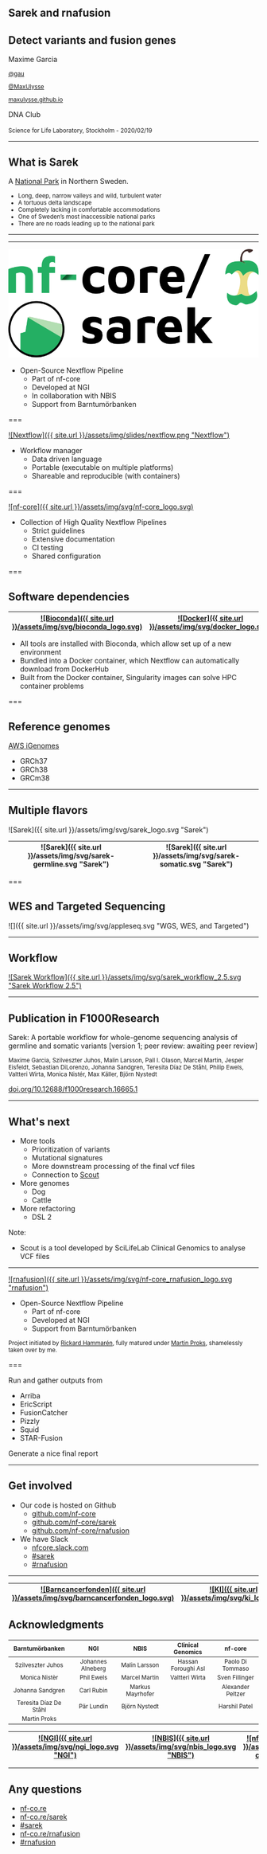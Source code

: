 <section data-background-image="{{ site.url }}/assets/img/background/Sarek-Park-01.jpg" data-background-opacity=0.5 >

# Sarek and rnafusion

## Detect variants and fusion genes

Maxime Garcia

<small>

[<i class="fab fa-twitter"></i> @gau](https://twitter.com/gau)

[<i class="fab fa-github"></i> @MaxUlysse](https://github.com/MaxUlysse)

[<i class="fa fa-globe-europe"></i> maxulysse.github.io](https://maxulysse.github.io/)

</small>

DNA Club

<small>
Science for Life Laboratory, Stockholm - 2020/02/19
</small>

---

## What is Sarek

<section data-background-image="{{ site.url }}/assets/img/background/Sarek-beer.jpg" data-background-opacity=0.5 >

<div class="fragment fade-in">

A [National Park](https://www.sverigesnationalparker.se/en/choose-park---list/sarek-national-park/) in Northern Sweden.

<small>

* Long, deep, narrow valleys and wild, turbulent water
* A tortuous delta landscape
* Completely lacking in comfortable accommodations
* One of Sweden’s most inaccessible national parks
* There are no roads leading up to the national park

</small>

</div>

---

<section data-background-image="{{ site.url }}/assets/img/background/Sarek-Park-02.jpg">

---

<a href="https://nf-co.re/sarek"><img class="image-25" src="/assets/img/svg/nf-core_sarek_logo.svg" title="Sarek" alt="Sarek logo"/></a>

<div class="fragment fade-in" data-fragment-index="2">

* Open-Source Nextflow Pipeline
  * Part of nf-core
  * Developed at NGI
  * In collaboration with NBIS
  * Support from Barntumörbanken

</div>

===

[![Nextflow]({{ site.url }}/assets/img/slides/nextflow.png "Nextflow")](https://www.nextflow.io/) <!-- .element class="image-50" -->

<div class="fragment fade-in" data-fragment-index="2">

* Workflow manager
  * Data driven language
  * Portable (executable on multiple platforms)
  * Shareable and reproducible (with containers)

</div>

===

[![nf-core]({{ site.url }}/assets/img/svg/nf-core_logo.svg)](https://nf-co.re/) <!-- .element class="image-50" -->

<div class="fragment fade-in" data-fragment-index="2">

* Collection of High Quality Nextflow Pipelines
  * Strict guidelines
  * Extensive documentation
  * CI testing
  * Shared configuration

</div>

===

## Software dependencies

[![Bioconda]({{ site.url }}/assets/img/svg/bioconda_logo.svg)](https://bioconda.github.io/) <!-- .element class="image-50" --> | [![Docker]({{ site.url }}/assets/img/svg/docker_logo.svg)](https://www.docker.com/) <!-- .element class="image-50" --> | [![Singularity]({{ site.url }}/assets/img/svg/singularity_logo.svg)](https://sylabs.io/singularity/) <!-- .element class="image-50" -->
:-:|:-:|:-:

<div class="fragment fade-in" data-fragment-index="2">

* All tools are installed with Bioconda, which allow set up of a new environment
* Bundled into a Docker container, which Nextflow can automatically download from DockerHub
* Built from the Docker container, Singularity images can solve HPC container problems

</div>

===

## Reference genomes

[AWS iGenomes](https://registry.opendata.aws/aws-igenomes/)

* GRCh37
* GRCh38
* GRCm38

---

## Multiple flavors

![Sarek]({{ site.url }}/assets/img/svg/sarek_logo.svg "Sarek") <!-- .element class="image-10" -->

<div class="fragment fade-in" data-fragment-index="2">

![Sarek]({{ site.url }}/assets/img/svg/sarek-germline.svg "Sarek") <!-- .element class="image-10" --> | ![Sarek]({{ site.url }}/assets/img/svg/sarek-somatic.svg "Sarek") <!-- .element class="image-10" -->
:-:|:-:

</div>

===

## WES and Targeted Sequencing

![]({{ site.url }}/assets/img/svg/appleseq.svg "WGS, WES, and Targeted") <!-- .element class="image-25" -->

---

## Workflow

[![Sarek Workflow]({{ site.url }}/assets/img/svg/sarek_workflow_2.5.svg "Sarek Workflow 2.5")](https://github.com/nf-core/sarek/releases/tag/2.5) <!-- .element class="image-25" -->

---

## Publication in F1000Research

Sarek: A portable workflow for whole-genome sequencing analysis of germline and somatic variants
[version 1; peer review: awaiting peer review]

<small>

Maxime Garcia, Szilveszter Juhos, Malin Larsson, Pall I. Olason, Marcel Martin,
Jesper Eisfeldt, Sebastian DiLorenzo, Johanna Sandgren, Teresita Díaz De Ståhl,
Philip Ewels, Valtteri Wirta, Monica Nistér, Max Käller, Björn Nystedt

</small>

[<i class="ai ai-doi"></i> doi.org/10.12688/f1000research.16665.1](https://doi.org/10.12688/f1000research.16665.1)

---

## What's next

* More tools
  * Prioritization of variants
  * Mutational signatures
  * More downstream processing of the final vcf files
  * Connection to [Scout](https://www.clinicalgenomics.se/scout/)
* More genomes
  * Dog
  * Cattle
* More refactoring
  * DSL 2

Note:

* Scout is a tool developed by SciLifeLab Clinical Genomics to analyse VCF files

---

[![rnafusion]({{ site.url }}/assets/img/svg/nf-core_rnafusion_logo.svg "rnafusion")](https://nf-co.re/rnafusion) <!-- .element class="image-25" -->

<div class="fragment fade-in" data-fragment-index="2">

* Open-Source Nextflow Pipeline
  * Part of nf-core
  * Developed at NGI
  * Support from Barntumörbanken

</div>

<div class="fragment fade-in" data-fragment-index="3">

<small>

Project initiated by [Rickard Hammarén](https://github.com/Hammarn),
fully matured under [Martin Proks](https://github.com/matq007),
shamelessly taken over by me.

</small>

</div>

===

Run and gather outputs from

* Arriba
* EricScript
* FusionCatcher
* Pizzly
* Squid
* STAR-Fusion

<div class="fragment fade-in" data-fragment-index="2">

Generate a nice final report

</div>

---

## Get involved

* Our code is hosted on Github
  * [<i class="fab fa-github"></i> github.com/nf-core](https://github.com/nf-core)
  * [<i class="fab fa-github"></i> github.com/nf-core/sarek](https://github.com/nf-core/sarek)
  * [<i class="fab fa-github"></i> github.com/nf-core/rnafusion](https://github.com/nf-core/rnafusion)
* We have Slack
  * [<i class="fab fa-slack"></i> nfcore.slack.com](https://nfcore.slack.com/)
  * [<i class="fab fa-slack"></i> #sarek](https://nfcore.slack.com/channels/sarek)
  * [<i class="fab fa-slack"></i> #rnafusion](https://nfcore.slack.com/channels/rnafusion)

---

[![Barncancerfonden]({{ site.url }}/assets/img/svg/barncancerfonden_logo.svg)](https://www.barncancerfonden.se/en/) <!-- .element class="image-H75" --> | [![KI]({{ site.url }}/assets/img/svg/ki_logo.svg)](https://www.ki.se/) <!-- .element class="image-H75" --> | [![Barntumörbanken]({{ site.url }}/assets/img/svg/barntumorbanken_logo.svg)](https://ki.se/forskning/barntumorbanken) <!-- .element class="image-H75" --> | [![SciLifeLab]({{ site.url }}/assets/img/svg/scilifelab_logo.svg)](https://scilifelab.se/) <!-- .element class="image-H75" --> | [![UPPMAX]({{ site.url }}/assets/img/slides/uppmax.png)](https://uppmax.uu.se/) <!-- .element class="image-75" -->
:-:|:-:|:-:|:-:|:-:

## Acknowledgments

<small>

Barntumörbanken        | NGI               | NBIS             | Clinical Genomics   | nf-core
:---------------------:|:-----------------:|:----------------:|:-------------------:|:-:
Szilveszter Juhos      | Johannes Alneberg | Malin Larsson    | Hassan Foroughi Asl | Paolo Di Tommaso
Monica Nistèr          | Phil Ewels        | Marcel Martin    | Valtteri Wirta      | Sven Fillinger
Johanna Sandgren       | Carl Rubin        | Markus Mayrhofer |                     | Alexander Peltzer
Teresita Díaz De Ståhl | Pär Lundin        | Björn Nystedt    |                     | Harshil Patel
Martin Proks           |                   |                  |                     |

</small>

[![NGI]({{ site.url }}/assets/img/svg/ngi_logo.svg "NGI")](https://ngisweden.scilifelab.se/) <!-- .element class="image-H75" --> | [![NBIS]({{ site.url }}/assets/img/svg/nbis_logo.svg "NBIS")](https://www.nbis.se/) <!-- .element class="image-H75" --> | [![nf-core]({{ site.url }}/assets/img/svg/nf-core_logo.svg)](https://nf-co.re/) <!-- .element class="image-H75" --> | [![Nextflow]({{ site.url }}/assets/img/slides/nextflow.png "Nextflow")](https://www.nextflow.io/) <!-- .element class="image-75" -->
:-:|:-:|:-:|:-:

---

<section data-background-image="{{ site.url }}/assets/img/background/Stockholm-by-night.jpg" data-background-opacity=0.5 >

## Any questions

* [<i class="fa fa-globe-europe"></i> nf-co.re](https://nf-co.re/)
* [<i class="fab fa-github"></i> nf-co.re/sarek](https://nf-co.re/sarek)
* [<i class="fab fa-slack"></i> #sarek](https://nfcore.slack.com/channels/sarek)
* [<i class="fab fa-github"></i> nf-co.re/rnafusion](https://nf-co.re/rnafusion)
* [<i class="fab fa-slack"></i> #rnafusion](https://nfcore.slack.com/channels/rnafusion)
